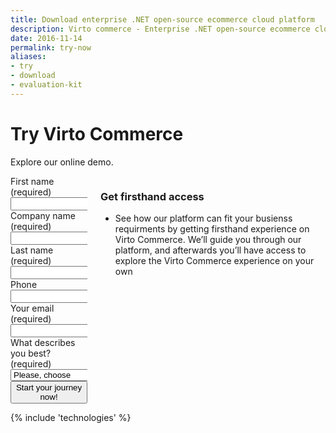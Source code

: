 ```yaml
---
title: Download enterprise .NET open-source ecommerce cloud platform
description: Virto commerce - Enterprise .NET open-source ecommerce cloud platform. Try Now!
date: 2016-11-14
permalink: try-now
aliases: 
- try
- download
- evaluation-kit
---
```

<div class="roadmap __responsive">
	<h1 class="head-title">Try Virto Commerce</h1>
    <p class="text">Explore our online demo.</p>
	<div class="columns">
		<div class="column">
			<div class="block">
				<form action="" method="post">
					<input id="Contact[RedirectUrl]" type="hidden" name="Contact[RedirectUrl]" value="~/thank-you-trial" />
					<div class="column">
						<div class="control-group">
							<label for="FullName">First name (required)</label>
							<input id="Contact[FirstName]" tabindex="1" type="text" name="Contact[FirstName]" class="form-input" required="required" autocomplete="given-name" />
						</div>
						<div class="control-group">
							<label for="CompanyName">Company name (required)</label>
							<input id="Contact[CompanyName]" tabindex="3" type="text" name="Contact[CompanyName]" class="form-input" required="required" autocomplete="organization"/>
						</div>						
					</div>
					<div class="column">
						<div class="control-group">
							<label for="LastName">Last name (required)</label>
							<input id="Contact[LastName]" tabindex="2" type="text" name="Contact[LastName]" class="form-input" required="required" autocomplete="family-name"/>
						</div>		
						<div class="control-group">
							<label for="Phone">Phone</label>
							<input id="Contact[Phone]" type="tel" tabindex="4" name="Contact[Phone]" class="form-input" autocomplete="mobile"/>
						</div>
					</div>					
					<div class="control-group">
						<label for="Email">Your email (required)</label>
						<input id="Contact[Email]" tabindex="5" type="text" name="Contact[Email]" class="form-input" required="required" autocomplete="email" />
					</div>					
					<div class="control-group">
						<label for="Message">What describes you best? (required)</label>
						<select id="Contact[Message]" name="Contact[Message]" type="text" class="form-input" required="required" tabindex="6">
							<option value="" disabled selected>Please, choose</option>
							<option value="I am developer trying Virto Commerce">I am developer trying Virto Commerce</option>
							<option value="I am non-technical user trying Virto Commerce">I am non-technical user trying Virto Commerce</option>
							<option value="I have a solution using different software">I have a solution using different software</option>
							<option value="I am creating a solution for a customer">I am creating a solution for a customer</option>
						</select>
					</div>
					<div class="control-group">
						<button type="submit" class="btn __medium __round __yellow __ucase" style="width:100%" tabindex="7">Start your journey now!</button>
					</div>
				</form>
			</div>
		</div>
		<div class="column">
            <h3>Get firsthand access</h3>
			<div class="block">
				<ul class="list">
					<li>
                        <span class="descr">
                            See how our platform can fit your busienss requirments by getting
                            firsthand experience on Virto Commerce. We’ll guide you through our
                            platform, and afterwards you’ll have access to explore the Virto
                            Commerce experience on your own
                        </span>
					</li>
					<!--<li>
						<span class="title">What to expect?</span>
						<ul class="list">
							<li>View our online demo (both admin and storefront)</li>
							<li>Explore B2B features (multi site, multi vendor, price lists etc)</li>
							<li>Advanced CMS capabilities (blogs, themes, pages, menues etc)</li>
							<li>Test drive highly responsive & modern management tools</li>
							<li>Create products, categories, place orders etc</li>
							<li>Launch complete B2B or B2C solution using Virto Commerce platform</li>
						</ul>						
					</li>-->
				</ul>
			</div>
		</div>		
	</div> 
</div>
{% include 'technologies' %}

